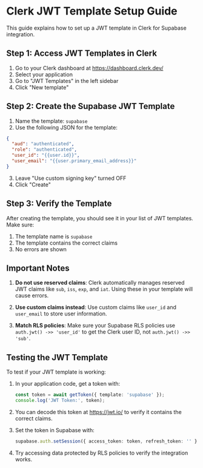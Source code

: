 # Clerk JWT Template Setup Guide

This guide explains how to set up a JWT template in Clerk for Supabase integration.

## Step 1: Access JWT Templates in Clerk

1. Go to your Clerk dashboard at https://dashboard.clerk.dev/
2. Select your application
3. Go to "JWT Templates" in the left sidebar
4. Click "New template"

## Step 2: Create the Supabase JWT Template

1. Name the template: `supabase`
2. Use the following JSON for the template:

```json
{
  "aud": "authenticated",
  "role": "authenticated",
  "user_id": "{{user.id}}",
  "user_email": "{{user.primary_email_address}}"
}
```

3. Leave "Use custom signing key" turned OFF
4. Click "Create"

## Step 3: Verify the Template

After creating the template, you should see it in your list of JWT templates. Make sure:

1. The template name is `supabase`
2. The template contains the correct claims
3. No errors are shown

## Important Notes

1. **Do not use reserved claims**: Clerk automatically manages reserved JWT claims like `sub`, `iss`, `exp`, and `iat`. Using these in your template will cause errors.

2. **Use custom claims instead**: Use custom claims like `user_id` and `user_email` to store user information.

3. **Match RLS policies**: Make sure your Supabase RLS policies use `auth.jwt() ->> 'user_id'` to get the Clerk user ID, not `auth.jwt() ->> 'sub'`.

## Testing the JWT Template

To test if your JWT template is working:

1. In your application code, get a token with:
   ```typescript
   const token = await getToken({ template: 'supabase' });
   console.log('JWT Token:', token);
   ```

2. You can decode this token at https://jwt.io/ to verify it contains the correct claims.

3. Set the token in Supabase with:
   ```typescript
   supabase.auth.setSession({ access_token: token, refresh_token: '' });
   ```

4. Try accessing data protected by RLS policies to verify the integration works.
